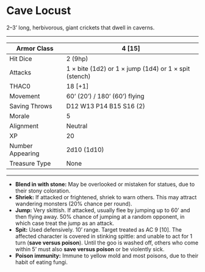 # Cave Locust

2–3’ long, herbivorous, giant crickets that dwell in caverns.

------

| Armor Class     | 4 [15]                                                |
| ---------------- | ----------------------------------------------------- |
| Hit Dice         | 2 (9hp)                                               |
| Attacks          | 1 × bite (1d2) or 1 × jump (1d4) or 1 × spit (stench) |
| THAC0            | 18 [+1]                                               |
| Movement         | 60’ (20’) / 180’ (60’) flying                         |
| Saving Throws    | D12 W13 P14 B15 S16 (2)                               |
| Morale           | 5                                                     |
| Alignment        | Neutral                                               |
| XP               | 20                                                    |
| Number Appearing | 2d10 (1d10)                                           |
| Treasure Type    | None                                                  |

------

- **Blend in with stone:** May be overlooked or mistaken for statues, due to their stony coloration.
- **Shriek:** If attacked or frightened, shriek to warn others. This may attract wandering monsters (20% chance per round).
- **Jump:** Very skittish. If attacked, usually flee by jumping up to 60’ and then flying away. 50% chance of jumping at a random opponent, in which case treat the jump as an attack.
- **Spit:** Used defensively. 10’ range. Target treated as AC 9 [10]. The affected character is covered in stinking spittle: and unable to act for 1 turn (**save versus poison**). Until the goo is washed off, others who come within 5’ must also **save versus poison** or be violently sick.
- **Poison immunity:** Immune to yellow mold and most poisons, due to their habit of eating fungi.